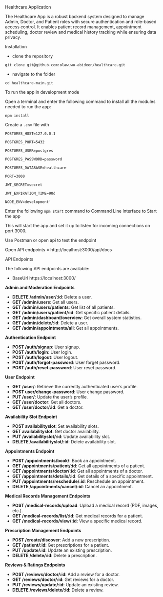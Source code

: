 Healthcare Application

The Healthcare App is a robust backend system designed to manage Admin, Doctor, and Patient roles with secure authentication and role-based access control. It enables patient record management, appointment scheduling, doctor review and medical history tracking while ensuring data privacy.

Installation

- clone the repository


`git clone git@github.com:olawuwo-abideen/healthcare.git`



- navigate to the folder


`cd healthcare-main.git`

To run the app in development mode

Open a terminal and enter the following command to install all the  modules needed to run the app:

`npm install`


Create a `.env` file with

`POSTGRES_HOST=127.0.0.1`


`POSTGRES_PORT=5432`


`POSTGRES_USER=postgres`


`POSTGRES_PASSWORD=password`


`POSTGRES_DATABASE=healthcare`


`PORT=3000`


`JWT_SECRET=secret`


`JWT_EXPIRATION_TIME=90d`


`NODE_ENV=development'`


Enter the following `npm start` command to Command Line Interface to Start the app

This will start the app and set it up to listen for incoming connections on port 3000. 

Use Postman or open api to test the endpoint

Open API endpoints = http://localhost:3000/api/docs

API Endpoints

The following API endpoints are available:

- BaseUrl https://localhost:3000/

**Admin and Moderation Endpoints**

- **DELETE /admin/user/:id**: Delete a user.
- **GET /admin/users**: Get all users.
- **GET /admin/users/patients**: Get list of all patients.
- **GET /admin/users/patient/:id**: Get specific patient details.
- **GET /admin/dashboard/overview**: Get overall system statistics.
- **GET /admin/delete/:id**: Delete a user.
- **GET /admin/appointments/all**: 	Get all appointments.


**Authentication Endpoint**

- **POST /auth/signup**: User signup.
- **POST /auth/login**: User login.
- **POST /auth/logout**: User logout.
- **POST /auth/forgot-password**: User forget password.
- **POST /auth/reset-password**: User reset password.

**User Endpoint**

- **GET /user/**: Retrieve the currently authenticated user’s profile.
- **POST user/change-password**: User change password.
- **PUT /user/**: Update the user’s profile.
- **GET /user/doctor**: Get all doctors.
- **GET /user/doctor/:id**: Get a doctor.

**Availability Slot Endpoint**

- **POST availabilityslot**: Set availability slots.
- **GET availabilityslot**: Get doctor availability.
- **PUT /availabilityslot/:id**: Update availability slot.
- **DELETE /availabilityslot/:id**: Delete availability slot.

**Appointments Endpoint**

- **POST /appointments/book/**: Book an appointment.
- **GET /appointments/patient/:id**: Get all appointments of a patient.
- **GET /appointments/doctor/:id**: Get all appointments of a doctor.
- **GET /appointments/details/:id**: Get details of a specific appointment.
- **PUT /appointments/reschedule/:id**:	Reschedule an appointment.
- **DELETE /appointments/cancel/:id**: Cancel an appointment.


**Medical Records Management Endpoints**

- **POST /medical-records/upload**: Upload a medical record (PDF, images, etc.).
- **GET /medical-records/list/:id**: Get medical records for a patient.
- **GET /medical-records/view/:id**: View a specific medical record.

**Prescription Management Endpoints**

- **POST /create/discover**: Add a new prescription.
- **GET /patient/:id**: Get prescriptions for a patient.
- **PUT /update/:id**: Update an existing prescription.
- **DELETE /delete/:id**: Delete a prescription.



**Reviews & Ratings Endpoints**

- **POST /reviews/doctor/:id**: Add a review for a doctor.
- **GET /reviews/doctor/:id**: Get reviews for a doctor.
- **PUT /reviews/update/:id**: Update an existing review.
- **DELETE /reviews/delete/:id**: Delete a review.